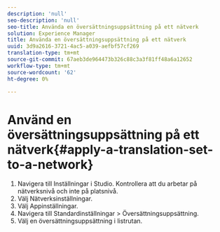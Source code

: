 ```yaml
---
description: 'null'
seo-description: 'null'
seo-title: Använda en översättningsuppsättning på ett nätverk
solution: Experience Manager
title: Använda en översättningsuppsättning på ett nätverk
uuid: 3d9a2616-3721-4ac5-a039-aefbf57cf269
translation-type: tm+mt
source-git-commit: 67aeb3de964473b326c88c3a3f81ff48a6a12652
workflow-type: tm+mt
source-wordcount: '62'
ht-degree: 0%

---
```



# Använd en översättningsuppsättning på ett nätverk{#apply-a-translation-set-to-a-network}

1. Navigera till Inställningar i Studio. Kontrollera att du arbetar på nätverksnivå och inte på platsnivå.
1. Välj Nätverksinställningar.
1. Välj Appinställningar.
1. Navigera till Standardinställningar > Översättningsuppsättning.
1. Välj en översättningsuppsättning i listrutan.

